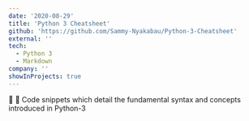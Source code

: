 ```yaml
---
date: '2020-08-29'
title: 'Python 3 Cheatsheet'
github: 'https://github.com/Sammy-Nyakabau/Python-3-Cheatsheet'
external: ''
tech:
  - Python 3
  - Markdown
company: ''
showInProjects: true
---
```


📖 🐍 Code snippets which detail the fundamental syntax and concepts introduced in Python-3
